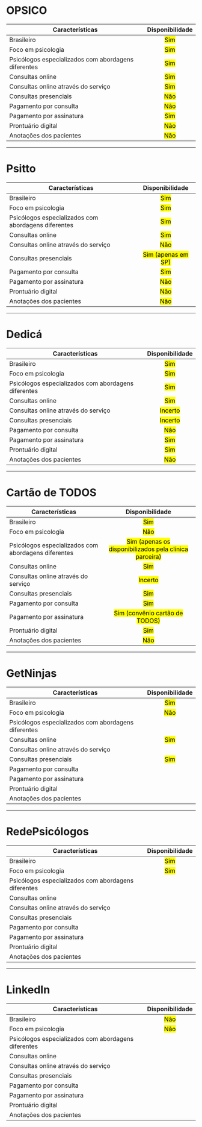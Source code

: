 # OPSICO

| Características                                     |           Disponibilidade           |
| --------------------------------------------------- |:-----------------------------------:|
| Brasileiro                                          | <mark class="hltr-green">Sim</mark> |
| Foco em psicologia                                  | <mark class="hltr-green">Sim</mark> |
| Psicólogos especializados com abordagens diferentes | <mark class="hltr-green">Sim</mark> |
| Consultas online                                    | <mark class="hltr-green">Sim</mark> |
| Consultas online através do serviço                 | <mark class="hltr-green">Sim</mark> |
| Consultas presenciais                               |  <mark class="hltr-red">Não</mark>  |
| Pagamento por consulta                              |  <mark class="hltr-red">Não</mark>  |
| Pagamento por assinatura                            | <mark class="hltr-green">Sim</mark> |
| Prontuário digital                                  |  <mark class="hltr-red">Não</mark>  |
| Anotações dos pacientes                             |  <mark class="hltr-red">Não</mark>  |

---

# Psitto

| Características                                     |                   Disponibilidade                   |
| --------------------------------------------------- |:---------------------------------------------------:|
| Brasileiro                                          |         <mark class="hltr-green">Sim</mark>         |
| Foco em psicologia                                  |         <mark class="hltr-green">Sim</mark>         |
| Psicólogos especializados com abordagens diferentes |         <mark class="hltr-green">Sim</mark>         |
| Consultas online                                    |         <mark class="hltr-green">Sim</mark>         |
| Consultas online através do serviço                 |          <mark class="hltr-red">Não</mark>          |
| Consultas presenciais                               | <mark class="hltr-yellow">Sim (apenas em SP)</mark> |
| Pagamento por consulta                              |         <mark class="hltr-green">Sim</mark>         |
| Pagamento por assinatura                            |          <mark class="hltr-red">Não</mark>          |
| Prontuário digital                                  |          <mark class="hltr-red">Não</mark>          |
| Anotações dos pacientes                             |          <mark class="hltr-red">Não</mark>          |

---

# Dedicá

| Características                                     |             Disponibilidade              |
| --------------------------------------------------- |:----------------------------------------:|
| Brasileiro                                          |   <mark class="hltr-green">Sim</mark>    |
| Foco em psicologia                                  |   <mark class="hltr-green">Sim</mark>    |
| Psicólogos especializados com abordagens diferentes |   <mark class="hltr-green">Sim</mark>    |
| Consultas online                                    |   <mark class="hltr-green">Sim</mark>    |
| Consultas online através do serviço                 | <mark class="hltr-yellow">Incerto</mark> |
| Consultas presenciais                               | <mark class="hltr-yellow">Incerto</mark> |
| Pagamento por consulta                              |    <mark class="hltr-red">Não</mark>     |
| Pagamento por assinatura                            |   <mark class="hltr-green">Sim</mark>    |
| Prontuário digital                                  |   <mark class="hltr-green">Sim</mark>    |
| Anotações dos pacientes                             |    <mark class="hltr-red">Não</mark>     |

---

# Cartão de TODOS

| Características                                     |                                     Disponibilidade                                     |
| --------------------------------------------------- |:---------------------------------------------------------------------------------------:|
| Brasileiro                                          |                           <mark class="hltr-green">Sim</mark>                           |
| Foco em psicologia                                  |                            <mark class="hltr-red">Não</mark>                            |
| Psicólogos especializados com abordagens diferentes | <mark class="hltr-yellow">Sim (apenas os disponibilizados pela clínica parceira)</mark> |
| Consultas online                                    |                           <mark class="hltr-green">Sim</mark>                           |
| Consultas online através do serviço                 |                            <mark class="hltr-yellow">Incerto</mark>                            |
| Consultas presenciais                               |                           <mark class="hltr-green">Sim</mark>                           |
| Pagamento por consulta                              |                           <mark class="hltr-green">Sim</mark>                           |
| Pagamento por assinatura                            |             <mark class="hltr-green">Sim (convênio cartão de TODOS)</mark>              |
| Prontuário digital                                  |                           <mark class="hltr-green">Sim</mark>                           |
| Anotações dos pacientes                             |                            <mark class="hltr-red">Não</mark>                            | 

---

# GetNinjas

| Características                                     |           Disponibilidade           |
| --------------------------------------------------- |:-----------------------------------:|
| Brasileiro                                          | <mark class="hltr-green">Sim</mark> |
| Foco em psicologia                                  |  <mark class="hltr-red">Não</mark>  |
| Psicólogos especializados com abordagens diferentes |                                     |
| Consultas online                                    | <mark class="hltr-green">Sim</mark> | 
| Consultas online através do serviço                 |                                     |
| Consultas presenciais                               | <mark class="hltr-green">Sim</mark> |
| Pagamento por consulta                              |                                     |
| Pagamento por assinatura                            |                                     |
| Prontuário digital                                  |                                     |
| Anotações dos pacientes                             |                                     |

---

# RedePsicólogos

| Características                                     |           Disponibilidade           |
| --------------------------------------------------- |:-----------------------------------:|
| Brasileiro                                          | <mark class="hltr-green">Sim</mark> |
| Foco em psicologia                                  | <mark class="hltr-green">Sim</mark> |
| Psicólogos especializados com abordagens diferentes |                                     |
| Consultas online                                    |                                     |
| Consultas online através do serviço                 |                                     |
| Consultas presenciais                               |                                     |
| Pagamento por consulta                              |                                     |
| Pagamento por assinatura                            |                                     |
| Prontuário digital                                  |                                     |
| Anotações dos pacientes                             |                                     |

---

# LinkedIn

| Características                                     |          Disponibilidade          |
| --------------------------------------------------- |:---------------------------------:|
| Brasileiro                                          | <mark class="hltr-red">Não</mark> |
| Foco em psicologia                                  | <mark class="hltr-red">Não</mark> |
| Psicólogos especializados com abordagens diferentes |                                   |
| Consultas online                                    |                                   |
| Consultas online através do serviço                 |                                   |
| Consultas presenciais                               |                                   |
| Pagamento por consulta                              |                                   |
| Pagamento por assinatura                            |                                   |
| Prontuário digital                                  |                                   |
| Anotações dos pacientes                             |                                   |